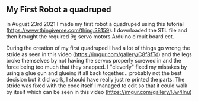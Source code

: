 ## My First Robot a quadruped 

in August 23rd 2021 I made my first robot a quadruped using this tutorial (https://www.thingiverse.com/thing:38159). I downloaded the STL file and then brought the required 9g servo motors Arduino circuit board ect.

During the creation of my first quadruped I had a lot of things go wrong the stride as seen in this video (https://imgur.com/gallery/C8f8fTd) and the legs broke themselves by not having the servos properly screwed in and the force being too much that they snapped. I "cleverly" fixed my mistakes by using a glue gun and glueing it all back together... probably not the best decision but it did work, I should have really just re printed the parts. The stride was fixed with the code itself I managed to edit so that it could walk by itself which can be seen in this video (https://imgur.com/gallery/lJw4lnu)